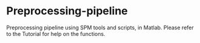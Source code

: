 # Preprocessing-pipeline
Preprocessing pipeline using SPM tools and scripts, in Matlab.
Please refer to the Tutorial for help on the functions.
